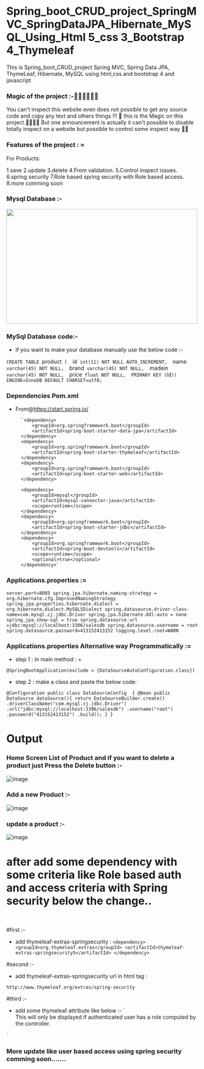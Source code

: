 # Spring_boot_CRUD_project_SpringMVC_SpringDataJPA_Hibernate_MySQL_Using_Html 5_css 3_Bootstrap 4_Thymeleaf
This is Spring_boot_CRUD_project Spring MVC, Spring Data JPA, ThymeLeaf, Hibernate, MySQL using html,css and bootstrap 4 and javascript

### Magic of the project :-🌟🌟🌟🌟🌟🌟

You can't inspect this website even does not possible to get any source code and copy any text and others things !!! 🌟
this is the Magic on this project.🌟🌟🌟🌟
But one announcement is  actually it can't possible to disable totally inspect on a website but possible to control some inspect way
🌟🌟

### Features of the project : = 

For Products:

1.save
2.update
3.delete
4.From validation.
5.Control inspect issues.
6.spring security 
7.Role based spring security with Role based access.
8.more comming soon

### Mysql Database :-

<img src="https://user-images.githubusercontent.com/61331272/79671958-c7f35000-81ef-11ea-88f0-1495e3768e67.png" width="500" height="300" />

### MySql Database code:-

- if you want to make your database manually use the below code :-

`CREATE TABLE `product` (  `id` int(11) NOT NULL AUTO_INCREMENT,  `name` varchar(45) NOT NULL,  `brand` varchar(45) NOT NULL,  `madein` varchar(45) NOT NULL,  `price` float NOT NULL,  PRIMARY KEY (`id`)) ENGINE=InnoDB DEFAULT CHARSET=utf8;`

### **Dependencies  Pom.xml**

- From@https://start.spring.io/



		`<dependency>
		    <groupId>org.springframework.boot</groupId>
			<artifactId>spring-boot-starter-data-jpa</artifactId>
		</dependency>
		<dependency>
			<groupId>org.springframework.boot</groupId>
			<artifactId>spring-boot-starter-thymeleaf</artifactId>
		</dependency>
		<dependency>
			<groupId>org.springframework.boot</groupId>
			<artifactId>spring-boot-starter-web</artifactId>
		</dependency>

		<dependency>
			<groupId>mysql</groupId>
			<artifactId>mysql-connector-java</artifactId>
			<scope>runtime</scope>
		</dependency>
		<dependency>
			<groupId>org.springframework.boot</groupId>
			<artifactId>spring-boot-starter-jdbc</artifactId>
		</dependency>
		<dependency>
			<groupId>org.springframework.boot</groupId>
			<artifactId>spring-boot-devtools</artifactId>
			<scope>runtime</scope>
			<optional>true</optional>
		</dependency>`
		
		
### Applications.properties := 
		
`server.port=8085
spring.jpa.hibernate.naming-strategy = org.hibernate.cfg.ImprovedNamingStrategy
spring.jpa.properties.hibernate.dialect = org.hibernate.dialect.MySQL5Dialect
spring.datasource.driver-class-name=com.mysql.cj.jdbc.Driver
spring.jpa.hibernate.ddl-auto = none
spring.jpa.show-sql = true
spring.datasource.url =jdbc:mysql://localhost:3306/salesdb
spring.datasource.username = root
spring.datasource.password=413152413152
logging.level.root=WARN`

### Applications.properties  Alternative way Programmatically := 

- step 1 :  in main method : = 

`@SpringBootApplication(exclude = {DataSourceAutoConfiguration.class})`

 - step 2 : make a class and paste the below code:
 
 
 
`@Configuration
public class DataSourceConfig  {
    @Bean
    public DataSource dataSource(){
        return DataSourceBuilder.create()
                .driverClassName("com.mysql.cj.jdbc.Driver")
                .url("jdbc:mysql://localhost:3306/salesdb")
                .username("root")
                .password("413152413152")
                .build();
    }
}`


### <h1><b>Output</b></h1>
 
### Home Screen List of Product and if you want to delete a product just Press the Delete button :- 

![image](https://user-images.githubusercontent.com/61331272/79891575-fe64e100-8422-11ea-9e33-f57ed6ed4a58.png)

### Add a new Product  :-
![image](https://user-images.githubusercontent.com/61331272/79891461-d5dce700-8422-11ea-8087-7d51d7f9f851.png)

### update a product  :- 
![image](https://user-images.githubusercontent.com/61331272/79890729-bd200180-8421-11ea-8cdc-8c17e1ab4efa.png)

<h1>after add some dependency with some criteria like <b>Role based auth and access criteria with Spring security </b> below the change..  </h1><br/>

#first :-

- add thymeleaf-extras-springsecurity :
	`<dependency>
		<groupId>org.thymeleaf.extras</groupId>
		<artifactId>thymeleaf-extras-springsecurity5</artifactId>
	 </dependency>`
	 
#second :-

- add thymeleaf-extras-springsecurity url in html tag :

`http://www.thymeleaf.org/extras/spring-security`

#third :-

- add some thymeleaf attribute like below :-
`<div sec:authorize="${hasRole(#vars.expectedRole)}">
  This will only be displayed if authenticated user has a role computed by the controller.
</div>`

### More update like user based access using spring security comming soon.......
